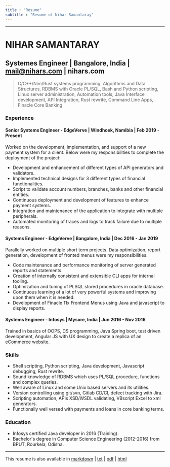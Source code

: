 ```yaml
---
title : "Resume"
subtitle : "Resume of Nihar Samantaray"
---
```


---------------

# NIHAR SAMANTARAY

## Systemes Engineer | Bangalore, India | mail@nihars.com | nihars.com
  
>   C/C++/Nim/Rust systems programming, Algorithms and Data Structures, RDBMS with Oracle PL/SQL, Bash and Python scripting, Linux server administration, Automation tools, Java Interface development, API Integration, Rust rewrite, Command Line Apps, Finacle Core Banking
  

### Experience

#### Senior Systems Engineer - EdgeVerve | Windhoek, Namibia | Feb 2019 - Present 

Worked on the development, implementation, and support of a new payment system for a client. Below were my responsibilities to complete the deployment of the project:  

* Development and enhancement of different types of API generators and validators.
* Implemented technical designs for 3 different types of financial functionalities.
* Script to validate account numbers, branches, banks and other financial entities.  
* Continuous deployment and development of features to enhance payment systems.
* Integration and maintenance of the application to integrate with multiple peripherals.  
* Automated monitoring of traces and logs to track failure due to multiple reasons.  
   
#### Systems Engineer - EdgeVerve | Bangalore, India | Dec 2016 - Jan 2019

Parallelly worked on multiple short term projects. Data optimization, report generation, development of fronted menus were my responsibilities.  

* Code maintenance and performance monitoring of server generated reports and statements.
* Creation of internally consistent and extensible CLI apps for internal tooling.  
* Optimization and tuning of PLSQL stored procedures in oracle database.
* Continuous learning of a lot of very powerful systems and improving upon them when it is needed.
* Development of Finacle 11x Frontend Menus using Java and javascript to display reports.  
   
#### Systems Engineer - Infosys | Mysore, India | Jun 2016 - Nov 2016

Trained in basics of OOPS, DS programming, Java Spring boot, test driven development, Angular JS with UX design to create a replica of an eCommerce website.  

### Skills

* Shell scripting, Python scripting, Java development, Javascript debugging, Rust rewrite. 
* Sound knowledge of RDBMS which uses PL/SQL procedure, functions and complex queries.
* Well aware of Linux and some Unix based servers and its utilities.  
* Version controlling using git/svn, Gitlab CD/CI, defect tracking with Jira.  
* Scripting automation, APIs XSD/WSDL validating, VBscript Excel to xml generators.  
* Functionally well versed with payments and loans in core banking terms.

### Education

* Infosys certified Java developer in 2016 (Training).
* Bachelor's degree in Computer Science Engineering (2012-2016) from BPUT, Rourkela, Odisha.  


-----------

<p class="align-center">This resume is also available in <a href="/resource/docs/resume/resume.md">markdown</a> | <a href="/resource/docs/resume/resume.txt">txt</a> | <a href="/resource/docs/resume/resume.pdf">pdf</a> | <a href="/resource/docs/resume/resume.html">html</a> <p>
